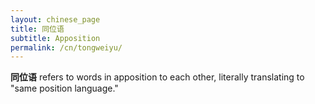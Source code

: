 ```yaml
---
layout: chinese_page
title: 同位语
subtitle: Apposition
permalink: /cn/tongweiyu/
---
```


**同位语** refers to words in apposition to each other, literally translating to "same position language."
